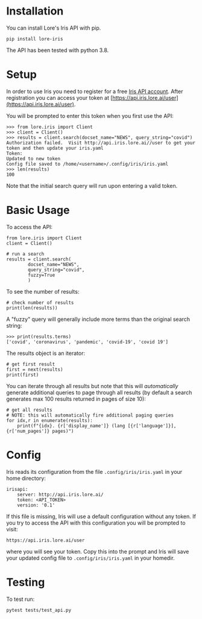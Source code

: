 

# Installation

You can install Lore's Iris API with pip.

    pip install lore-iris

The API has been tested with python 3.8.

# Setup

In order to use Iris you need to register for a free [Iris API
account](https://api.iris.lore.ai/signup).  After registration you can access
your token at [https://api.iris.lore.ai/user](https://api.iris.lore.ai/user).

You will be prompted to enter this token when you first use the API:

	>>> from lore.iris import Client
	>>> client = Client()
	>>> results = client.search(docset_name="NEWS", query_string="covid")
	Authorization failed.  Visit http://api.iris.lore.ai//user to get your token and then update your iris.yaml
	Token: 
	Updated to new token
	Config file saved to /home/<username>/.config/iris/iris.yaml
	>>> len(results)
	100

Note that the initial search query will run upon entering a valid token.


# Basic Usage

To access the API:

	from lore.iris import Client
	client = Client()

	# run a search
	results = client.search(
			docset_name="NEWS",
			query_string="covid",
			fuzzy=True
			)

To see the number of results:

	# check number of results
	print(len(results))

A "fuzzy" query will generally include more terms than the original search string:

	>>> print(results.terms)
	['covid', 'coronavirus', 'pandemic', 'covid-19', 'covid 19']

The results object is an iterator:

	# get first result
	first = next(results)
	print(first)

You can iterate through all results but note that this will _automatically_
generate additional queries to page through all results (by default a search
generates max 100 results returned in pages of size 10):

	# get all results
	# NOTE: this will automatically fire additional paging queries
	for idx,r in enumerate(results):
		print(f"{idx}. {r['display_name']} (lang [{r['language']}], {r['num_pages']} pages)")


# Config

Iris reads its configuration from the file `.config/iris/iris.yaml` in your
home directory:

    irisapi:
        server: http://api.iris.lore.ai/
        token: <API_TOKEN>
        version: '0.1'


If this file is missing, Iris will use a default configuration without any token.
If you try to access the API with this configuration you will be prompted to
visit:

    https://api.iris.lore.ai/user

where you will see your token.  Copy this into the prompt and Iris will save
your updated config file to `.config/iris/iris.yaml` in your homedir.


# Testing

To test run:

    pytest tests/test_api.py 



